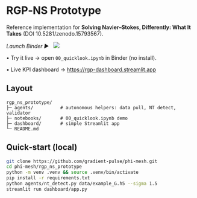 
# RGP‑NS Prototype

Reference implementation for **Solving Navier–Stokes, Differently: What It Takes** (DOI 10.5281/zenodo.15793567).

*Launch Binder ▶️* &nbsp; <a href="https://mybinder.org/v2/gh/gradient-pulse/phi-mesh/HEAD?labpath=rgp_ns_prototype%2Fnotebooks%2F00_quicklook.ipynb"><img src="https://mybinder.org/badge_logo.svg"></a>

• Try it live → open `00_quicklook.ipynb` in Binder (no install).

• Live KPI dashboard → <https://rgp-dashboard.streamlit.app>

## Layout
```
rgp_ns_prototype/
├─ agents/          # autonomous helpers: data pull, NT detect, validator
├─ notebooks/       # 00_quicklook.ipynb demo
├─ dashboard/       # simple Streamlit app
└─ README.md
```

## Quick‑start (local)

```bash
git clone https://github.com/gradient-pulse/phi-mesh.git
cd phi-mesh/rgp_ns_prototype
python -m venv .venv && source .venv/bin/activate
pip install -r requirements.txt
python agents/nt_detect.py data/example_G.h5 --sigma 1.5
streamlit run dashboard/app.py
```
